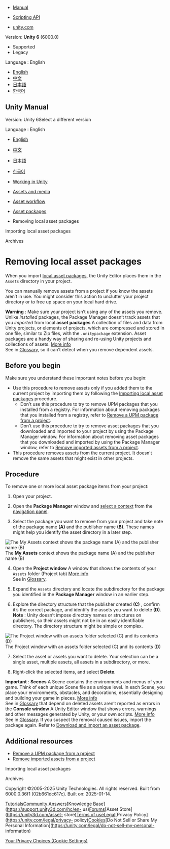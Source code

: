 [](https://docs.unity3d.com)

  * [Manual](../Manual/index.html)
  * [Scripting API](../ScriptReference/index.html)

  * [unity.com](https://unity.com/)

Version: **Unity 6** (6000.0)

  * Supported
  * Legacy

Language : English

  * [English](/Manual/upm-ui-remove-local.html)
  * [中文](/cn/current/Manual/upm-ui-remove-local.html)
  * [日本語](/ja/current/Manual/upm-ui-remove-local.html)
  * [한국어](/kr/current/Manual/upm-ui-remove-local.html)

[](https://docs.unity3d.com)

## Unity Manual

Version: Unity 6Select a different version

Language : English

  * [English](/Manual/upm-ui-remove-local.html)
  * [中文](/cn/current/Manual/upm-ui-remove-local.html)
  * [日本語](/ja/current/Manual/upm-ui-remove-local.html)
  * [한국어](/kr/current/Manual/upm-ui-remove-local.html)

  * [Working in Unity](working-in-unity.html)
  * [Assets and media](assets-and-media.html)
  * [Asset workflow](AssetWorkflow.html)
  * [Asset packages](AssetPackages.html)
  * Removing local asset packages

[](AssetPackagesImport.html)

Importing local asset packages

[](Archives.html)

Archives

# Removing local asset packages

When you import [local asset packages](AssetPackages.html), the Unity Editor
places them in the `Assets` directory in your project.

You can manually remove assets from a project if you know the assets aren’t in
use. You might consider this action to unclutter your project directory or to
free up space on your local hard drive.

**Warning** : Make sure your project isn’t using any of the assets you remove.
Unlike _installed_ packages, the Package Manager doesn’t track assets that you
_imported_ from local **asset packages** A collection of files and data from
Unity projects, or elements of projects, which are compressed and stored in
one file, similar to Zip files, with the `.unitypackage` extension. Asset
packages are a handy way of sharing and re-using Unity projects and
collections of assets. [More info](AssetPackages.html)  
See in [Glossary](Glossary.html#Assetpackage), so it can’t detect when you
remove dependent assets.

## Before you begin

Make sure you understand these important notes before you begin:

  * Use this procedure to remove assets only if you added them to the current project by importing them by following the [Importing local asset packages](AssetPackagesImport.html) procedure. 
    * Don’t use this procedure to try to remove UPM packages that you installed from a registry. For information about removing packages that you installed from a registry, refer to [Remove a UPM package from a project](upm-ui-remove.html).
    * Don’t use this procedure to try to remove asset packages that you downloaded and imported to your project by using the Package Manager window. For information about removing asset packages that you downloaded and imported by using the Package Manager window, refer to [Remove imported assets from a project](upm-ui-remove-asset.html).
  * This procedure removes assets from the current project. It doesn’t remove the same assets that might exist in other projects.

## Procedure

To remove one or more local asset package items from your project:

  1. Open your project.

  2. Open the **Package Manager** window and [select a context](upm-ui-filter.html) from the [navigation panel](upm-ui-nav.html).

  3. Select the package you want to remove from your project and take note of the package name **(A)** and the publisher name **(B)**. These names might help you identify the asset directory in a later step.

![The My Assets context shows the package name \(A\) and the publisher name
\(B\)](../uploads/Main/upm-ui-myassets-details.png) The **My Assets** context
shows the package name (A) and the publisher name (B)

  4. Open the **Project window** A window that shows the contents of your `Assets` folder (Project tab) [More info](ProjectView.html)  
See in [Glossary](Glossary.html#Projectwindow).

  5. Expand the `Assets` directory and locate the subdirectory for the package you identified in the **Package Manager** window in an earlier step.

  6. Explore the directory structure that the publisher created **(C)** , confirm it’s the correct package, and identify the assets you want to delete **(D)**. **Note** : Unity doesn’t impose directory names or structures on publishers, so their assets might not be in an easily identifiable directory. The directory structure might be simple or complex.

![The Project window with an assets folder selected \(C\) and its contents
\(D\)](../uploads/Main/upm-proj-assets.png) The Project window with an assets
folder selected (C) and its contents (D)

  7. Select the asset or assets you want to delete. Your selection can be a single asset, multiple assets, all assets in a subdirectory, or more.

  8. Right-click the selected items, and select **Delete**.

**Important** : **Scenes** A Scene contains the environments and menus of your
game. Think of each unique Scene file as a unique level. In each Scene, you
place your environments, obstacles, and decorations, essentially designing and
building your game in pieces. [More info](CreatingScenes.html)  
See in [Glossary](Glossary.html#Scene) that depend on deleted assets aren’t
reported as errors in the **Console window** A Unity Editor window that shows
errors, warnings and other messages generated by Unity, or your own scripts.
[More info](Console.html)  
See in [Glossary](Glossary.html#Consolewindow). If you suspect the removal
caused issues, import the package again. Refer to [Download and import an
asset package](upm-ui-import.html).

## Additional resources

  * [Remove a UPM package from a project](upm-ui-remove.html)
  * [Remove imported assets from a project](upm-ui-remove-asset.html)

[](AssetPackagesImport.html)

Importing local asset packages

[](Archives.html)

Archives

Copyright ©2005-2025 Unity Technologies. All rights reserved. Built from
6000.0.36f1 (02b661dc617c). Built on: 2025-01-14.

[Tutorials](https://learn.unity.com/)[Community
Answers](https://answers.unity3d.com)[Knowledge
Base](https://support.unity3d.com/hc/en-
us)[Forums](https://forum.unity3d.com)[Asset Store](https://unity3d.com/asset-
store)[Terms of
use](https://docs.unity3d.com/Manual/TermsOfUse.html)[Legal](https://unity.com/legal)[Privacy
Policy](https://unity.com/legal/privacy-
policy)[Cookies](https://unity.com/legal/cookie-policy)[Do Not Sell or Share
My Personal Information](https://unity.com/legal/do-not-sell-my-personal-
information)

[Your Privacy Choices (Cookie Settings)](javascript:void\(0\);)

